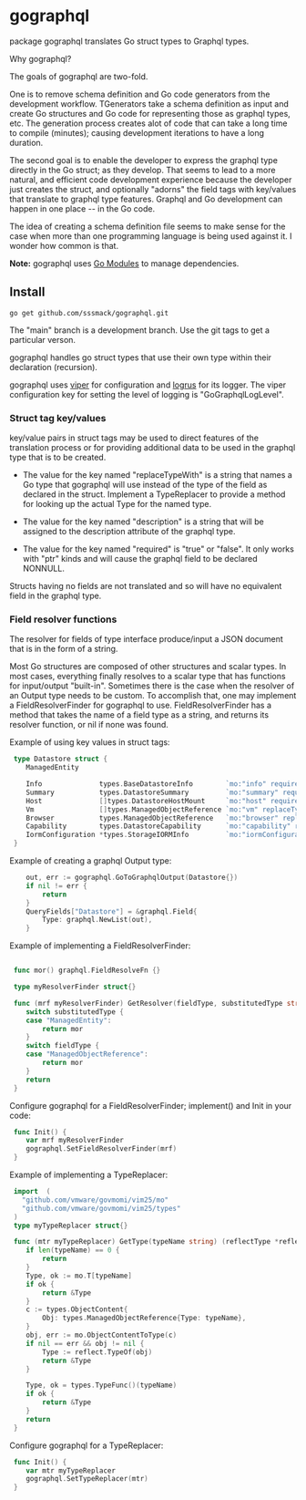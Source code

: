 # gographql

package gographql translates Go struct types to Graphql types.

Why gographql?

The goals of gographql are two-fold.   

One is to remove schema definition and Go code generators from the development workflow. TGenerators take a schema definition as input and create Go structures and Go code for representing those as graphql types, etc.  The generation process creates alot of code that can take a long time to compile (minutes); causing development iterations to have a long duration. 

The second goal is to enable the developer to express the graphql type directly in the Go struct; as they develop.  That seems to lead to a more natural, and efficient code development experience because the developer just creates the struct, and optionally "adorns" the field tags with key/values that translate to graphql type features. Graphql and Go development can happen in one place -- in the Go code.

The idea of creating a schema definition file seems to make sense for the case when more than one programming language is being used against it.  I wonder how common is that.


**Note:** gographql uses [Go Modules](https://github.com/golang/go/wiki/Modules) to manage dependencies.

## Install

```shell
go get github.com/sssmack/gographql.git
```
The "main" branch is a development branch.  Use the git tags to get a particular verson.

gographql handles go struct types that use their own type within their declaration (recursion).

gographql uses [viper](https://github.com/spf13/viper) for configuration and [logrus](https://github.com/sirupsen/logrus) for its logger.
The viper configuration key for setting the level of logging is "GoGraphqlLogLevel".

### Struct tag key/values

key/value pairs in struct tags may be used to direct features of the translation process or for providing additional data to be used in the graphql type that is to be created.

* The value for the key named "replaceTypeWith" is a string that names a Go type that gographql will use instead of the type of the field as declared in the struct. Implement a TypeReplacer to provide a method for looking up the actual Type for the named type.

* The value for the key named "description" is a string that will be assigned to the description attribute of the graphql type.

* The value for the key named "required" is "true" or "false".  It only works with "ptr" kinds and will cause the graphql field to be declared NONNULL.

Structs having no fields are not translated and so will have no equivalent field in the graphql type.

### Field resolver functions

The resolver for fields of type interface produce/input a JSON document that is in the form of a string. 

Most Go structures are composed of other structures and scalar types.  In most cases, everything finally resolves to a scalar type that has functions for input/output "built-in".  Sometimes there is the case when the resolver of an Output type needs to be custom.  To accomplish that, one may implement a FieldResolverFinder for gographql to use.  FieldResolverFinder has a method that takes the name of a field type as a string, and returns its resolver function, or nil if none was found.

Example of using key values in struct tags:

```go 
 type Datastore struct {
	ManagedEntity

	Info              types.BaseDatastoreInfo        `mo:"info" required:"true" description:"Specific information about the datastore."`
	Summary           types.DatastoreSummary         `mo:"summary" required:"true" description:"Global properties of the datastore."`
	Host              []types.DatastoreHostMount     `mo:"host" required:"false" description:"Hosts attached to this datastore."`
	Vm                []types.ManagedObjectReference `mo:"vm" replaceTypeWith:"VirtualMachine" required:"false" description:"Virtual machines stored on this datastore."`
	Browser           types.ManagedObjectReference   `mo:"browser" replaceTypeWith:"HostDatastoreBrowser" required:"true" description:"DatastoreBrowser used to browse this datastore."`
	Capability        types.DatastoreCapability      `mo:"capability" required:"true" description:"Capabilities of this datastore."`
	IormConfiguration *types.StorageIORMInfo         `mo:"iormConfiguration" required:"false" description:"Configuration of storage I/O resource management for the datastore.\n  Currently we only support storage I/O resource management on VMFS volumes\n  of a datastore.\n  \n  This configuration may not be available if the datastore is not accessible\n  from any host, or if the datastore does not have VMFS volume.\n  The configuration can be modified using the method\n  ConfigureDatastoreIORM_Task\n      \nSince vSphere API 4.1, or if the datastore does not have VMFS volume.\n  The configuration can be modified using the method\n  ConfigureDatastoreIORM_Task\n      \nSince vSphere API 4.1, or if the datastore does not have VMFS volume.\n  The configuration can be modified using the method\n  ConfigureDatastoreIORM_Task\n      \nSince vSphere API 4.1, or if the datastore does not have VMFS volume.\n  The configuration can be modified using the method\n  ConfigureDatastoreIORM_Task\n      \nSince vSphere API 4.1"`
 }
```
Example of creating a graphql Output type:   

```go
	out, err := gographql.GoToGraphqlOutput(Datastore{})
	if nil != err {
		return
	}
	QueryFields["Datastore"] = &graphql.Field{
		Type: graphql.NewList(out),
	}
```

Example of implementing a FieldResolverFinder:

```go

 func mor() graphql.FieldResolveFn {}

 type myResolverFinder struct{}

 func (mrf myResolverFinder) GetResolver(fieldType, substitutedType string) (fn graphql.FieldResolveFn) {
	switch substitutedType {
	case "ManagedEntity":
		return mor
	}
	switch fieldType {
	case "ManagedObjectReference":
		return mor
	}
	return
 }
```
Configure gographql for a FieldResolverFinder; implement() and Init in your code:

```go
 func Init() {
	var mrf myResolverFinder
	gographql.SetFieldResolverFinder(mrf)
 }
```
Example of implementing a TypeReplacer:

```go
 import  (
   "github.com/vmware/govmomi/vim25/mo"
   "github.com/vmware/govmomi/vim25/types"
 )
 type myTypeReplacer struct{}

 func (mtr myTypeReplacer) GetType(typeName string) (reflectType *reflect.Type) {
	if len(typeName) == 0 {
		return
	}
	Type, ok := mo.T[typeName]
	if ok {
		return &Type
	}
	c := types.ObjectContent{
		Obj: types.ManagedObjectReference{Type: typeName},
	}
	obj, err := mo.ObjectContentToType(c)
	if nil == err && obj != nil {
		Type := reflect.TypeOf(obj)
		return &Type
	}

	Type, ok = types.TypeFunc()(typeName)
	if ok {
		return &Type
	}
	return
 }
```
Configure gographql for a TypeReplacer:

```go
 func Init() {
	var mtr myTypeReplacer
	gographql.SetTypeReplacer(mtr)
 }
```
